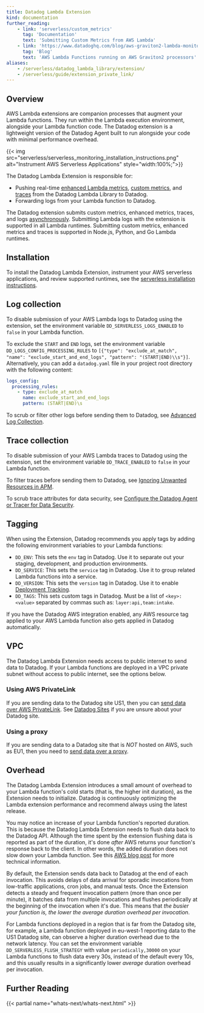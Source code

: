 ```yaml
---
title: Datadog Lambda Extension
kind: documentation
further_reading:
    - link: 'serverless/custom_metrics'
      tag: 'Documentation'
      text: 'Submitting Custom Metrics from AWS Lambda'
    - link: 'https://www.datadoghq.com/blog/aws-graviton2-lambda-monitoring/'
      tag: 'Blog'
      text: 'AWS Lambda Functions running on AWS Graviton2 processors'
aliases:
    - /serverless/datadog_lambda_library/extension/
    - /serverless/guide/extension_private_link/
---
```


## Overview

AWS Lambda extensions are companion processes that augment your Lambda functions. They run within the Lambda execution environment, alongside your Lambda function code. The Datadog extension is a lightweight version of the Datadog Agent built to run alongside your code with minimal performance overhead.

{{< img src="serverless/serverless_monitoring_installation_instructions.png" alt="Instrument AWS Serverless Applications"  style="width:100%;">}}

The Datadog Lambda Extension is responsible for:
- Pushing real-time [enhanced Lambda metrics][1], [custom metrics][2], and [traces][3] from the Datadog Lambda Library to Datadog.
- Forwarding logs from your Lambda function to Datadog.

The Datadog extension submits custom metrics, enhanced metrics, traces, and logs [asynchronously][4]. Submitting Lambda logs with the extension is supported in all Lambda runtimes. Submitting custom metrics, enhanced metrics and traces is supported in Node.js, Python, and Go Lambda runtimes.

## Installation

To install the Datadog Lambda Extension, instrument your AWS serverless applications, and review supported runtimes, see the [serverless installation instructions][5].

## Log collection

To disable submission of your AWS Lambda logs to Datadog using the extension, set the environment variable `DD_SERVERLESS_LOGS_ENABLED` to `false` in your Lambda function.

To exclude the `START` and `END` logs, set the environment variable `DD_LOGS_CONFIG_PROCESSING_RULES` to `[{"type": "exclude_at_match", "name": "exclude_start_and_end_logs", "pattern": "(START|END)\\s"}]`. Alternatively, you can add a `datadog.yaml` file in your project root directory with the following content:

```yaml
logs_config:
  processing_rules:
    - type: exclude_at_match
      name: exclude_start_and_end_logs
      pattern: (START|END)\s
```

To scrub or filter other logs before sending them to Datadog, see [Advanced Log Collection][6].


## Trace collection

To disable submission of your AWS Lambda traces to Datadog using the extension, set the environment variable `DD_TRACE_ENABLED` to `false` in your Lambda function.

To filter traces before sending them to Datadog, see [Ignoring Unwanted Resources in APM][7].

To scrub trace attributes for data security, see [Configure the Datadog Agent or Tracer for Data Security][8].

## Tagging

When using the Extension, Datadog recommends you apply tags by adding the following environment variables to your Lambda functions:

- `DD_ENV`: This sets the `env` tag in Datadog. Use it to separate out your staging, development, and production environments.
- `DD_SERVICE`: This sets the `service` tag in Datadog. Use it to group related Lambda functions into a service.
- `DD_VERSION`: This sets the `version` tag in Datadog. Use it to enable [Deployment Tracking][9].
- `DD_TAGS`: This sets custom tags in Datadog. Must be a list of `<key>:<value>` separated by commas such as: `layer:api,team:intake`.

If you have the Datadog AWS integration enabled, any AWS resource tag applied to your AWS Lambda function also gets applied in Datadog automatically.

## VPC

The Datadog Lambda Extension needs access to public internet to send data to Datadog. If your Lambda functions are deployed in a VPC private subnet without access to public internet, see the options below.

### Using AWS PrivateLink

If you are sending data to the Datadog site US1, then you can [send data over AWS PrivateLink][10]. See [Datadog Sites][11] if you are unsure about your Datadog site.

### Using a proxy

If you are sending data to a Datadog site that is _NOT_ hosted on AWS, such as EU1, then you need to [send data over a proxy][12].

## Overhead

The Datadog Lambda Extension introduces a small amount of overhead to your Lambda function's cold starts (that is, the higher init duration), as the Extension needs to initialize. Datadog is continuously optimizing the Lambda extension performance and recommend always using the latest release.

You may notice an increase of your Lambda function's reported duration. This is because the Datadog Lambda Extension needs to flush data back to the Datadog API. Although the time spent by the extension flushing data is reported as part of the duration, it's done *after* AWS returns your function's response back to the client. In other words, the added duration does not slow down your Lambda function. See this [AWS blog post][13] for more technical information.

By default, the Extension sends data back to Datadog at the end of each invocation. This avoids delays of data arrival for sporadic invocations from low-traffic applications, cron jobs, and manual tests. Once the Extension detects a steady and frequent invocation pattern (more than once per minute), it batches data from multiple invocations and flushes periodically at the beginning of the invocation when it's due. This means that *the busier your function is, the lower the average duration overhead per invocation*. 

For Lambda functions deployed in a region that is far from the Datadog site, for example, a Lambda function deployed in eu-west-1 reporting data to the US1 Datadog site, can observe a higher duration overhead due to the network latency. You can set the environment variable `DD_SERVERLESS_FLUSH_STRATEGY` with value `periodically,30000` on your Lambda functions to flush data every 30s, instead of the default every 10s, and this usually results in a significantly lower *average* duration overhead per invocation.


## Further Reading

{{< partial name="whats-next/whats-next.html" >}}

[1]: /serverless/enhanced_lambda_metrics
[2]: /serverless/custom_metrics
[3]: /serverless/distributed_tracing
[4]: /serverless/custom_metrics?tab=python#synchronous-vs-asynchronous-custom-metrics
[5]: /serverless/installation
[6]: /agent/logs/advanced_log_collection/
[7]: /tracing/guide/ignoring_apm_resources/
[8]: /tracing/setup_overview/configure_data_security/
[9]: /tracing/deployment_tracking/
[10]: /agent/guide/private-link/
[11]: /getting_started/site/
[12]: /agent/proxy/
[13]: https://aws.amazon.com/blogs/compute/performance-and-functionality-improvements-for-aws-lambda-extensions/
